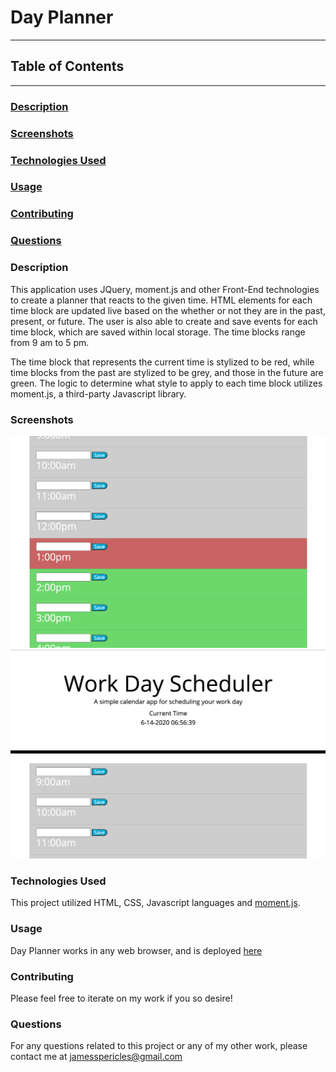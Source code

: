 # Day Planner

---

## Table of Contents

---

### [Description](#Description)

### [Screenshots](#Screenshots)

### [Technologies Used](#Technologies-Used)

### [Usage](#Usage)

### [Contributing](#Contributing)

### [Questions](#Questions)

### <a name="Description"></a>Description

This application uses JQuery, moment.js and other Front-End technologies to create a planner that reacts to the given time. HTML elements for each time block are updated live based on the whether or not they are in the past, present, or future. The user is also able to create and save events for each time block, which are saved within local storage. The time blocks range from 9 am to 5 pm.

The time block that represents the current time is stylized to be red, while time blocks from the past are stylized to be grey, and those in the future are green. The logic to determine what style to apply to each time block utilizes moment.js, a third-party Javascript library.

### <a name="Screenshots"></a>Screenshots

![Currenlty_1PM](https://github.com/jamespericles/Day-Planner/blob/master/Screenshots/Currently_1PM.png)
![Work_Day_Is_Over](https://github.com/jamespericles/Day-Planner/blob/master/Screenshots/Work_Day_is_Over.png)

### <a name="Technologies-Used"></a>Technologies Used

This project utilized HTML, CSS, Javascript languages and [moment.js](https://momentjs.com/).

### <a name="Usage"></a>Usage

Day Planner works in any web browser, and is deployed [here](https://jamespericles.github.io/Day-Planner/)

### <a name="Contributing"></a>Contributing

Please feel free to iterate on my work if you so desire!

### <a name="Questions"></a>Questions

For any questions related to this project or any of my other work, please contact me at jamesspericles@gmail.com
